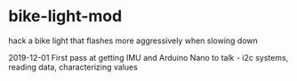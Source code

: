 # bike-light-mod
hack a bike light that flashes more aggressively when slowing down

2019-12-01
First pass at getting IMU and Arduino Nano to talk - i2c systems, reading data, characterizing values

